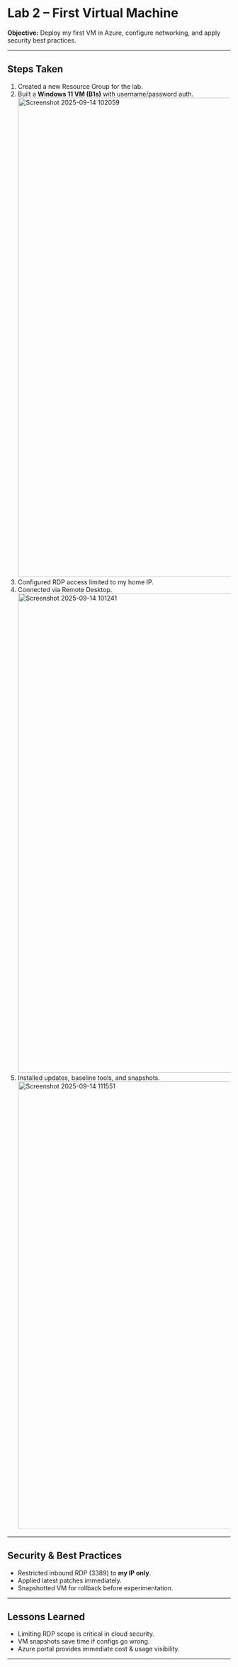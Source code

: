 # Lab 2 – First Virtual Machine

**Objective:** Deploy my first VM in Azure, configure networking, and apply security best practices.

---

## Steps Taken
1. Created a new Resource Group for the lab.
2. Built a **Windows 11 VM (B1s)** with username/password auth.
   <img width="1920" height="1080" alt="Screenshot 2025-09-14 102059" src="https://github.com/user-attachments/assets/62a933ae-0150-4f73-9c8e-e6d9d00a843c" />
3. Configured RDP access limited to my home IP.
4. Connected via Remote Desktop.
   <img width="1920" height="1080" alt="Screenshot 2025-09-14 101241" src="https://github.com/user-attachments/assets/01a98ca4-ae54-4080-b244-52344bff7daa" />
5. Installed updates, baseline tools, and snapshots.
   <img width="1333" height="1009" alt="Screenshot 2025-09-14 111551" src="https://github.com/user-attachments/assets/cd314ee5-98e4-4df5-9fc7-a4fb0fd2ddd2" />
   


---

## Security & Best Practices
- Restricted inbound RDP (3389) to **my IP only**.
- Applied latest patches immediately.
- Snapshotted VM for rollback before experimentation.

---

## Lessons Learned
- Limiting RDP scope is critical in cloud security.
- VM snapshots save time if configs go wrong.
- Azure portal provides immediate cost & usage visibility.

---
